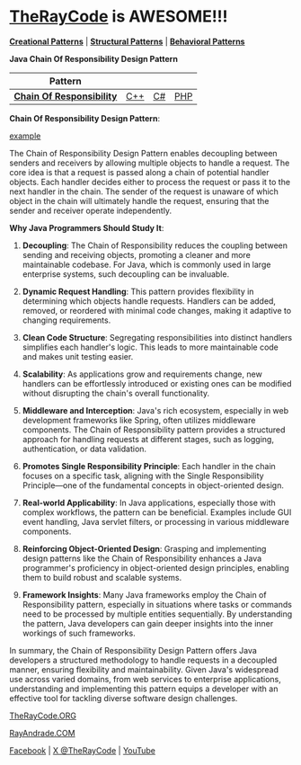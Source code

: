 # [TheRayCode](../../../README.md) is AWESOME!!!

**[Creational Patterns](../../Creational/README.md)** | **[Structural Patterns](../../Structural/README.md)** | **[Behavioral Patterns](../README.md)**

**Java Chain Of Responsibility Design Pattern**

|Pattern|   |   |   |
|---|---|---|---|
| [**Chain Of Responsibility**](README.md) | [C++](../../../Csharp/Behavioral/ChainOfResponsibility/README.md) | [C#](../../../Csharp/Behavioral/ChainOfResponsibility/README.md) | [PHP](../../../PHP/Behavioral/ChainOfResponsibility/README.md) |

**Chain Of Responsibility Design Pattern**:

[example](COR1/README.md)

The Chain of Responsibility Design Pattern enables decoupling between senders and receivers by allowing multiple objects to handle a request. The core idea is that a request is passed along a chain of potential handler objects. Each handler decides either to process the request or pass it to the next handler in the chain. The sender of the request is unaware of which object in the chain will ultimately handle the request, ensuring that the sender and receiver operate independently.

**Why Java Programmers Should Study It**:

1. **Decoupling**: The Chain of Responsibility reduces the coupling between sending and receiving objects, promoting a cleaner and more maintainable codebase. For Java, which is commonly used in large enterprise systems, such decoupling can be invaluable.

2. **Dynamic Request Handling**: This pattern provides flexibility in determining which objects handle requests. Handlers can be added, removed, or reordered with minimal code changes, making it adaptive to changing requirements.

3. **Clean Code Structure**: Segregating responsibilities into distinct handlers simplifies each handler's logic. This leads to more maintainable code and makes unit testing easier.

4. **Scalability**: As applications grow and requirements change, new handlers can be effortlessly introduced or existing ones can be modified without disrupting the chain's overall functionality.

5. **Middleware and Interception**: Java's rich ecosystem, especially in web development frameworks like Spring, often utilizes middleware components. The Chain of Responsibility pattern provides a structured approach for handling requests at different stages, such as logging, authentication, or data validation.

6. **Promotes Single Responsibility Principle**: Each handler in the chain focuses on a specific task, aligning with the Single Responsibility Principle—one of the fundamental concepts in object-oriented design. 

7. **Real-world Applicability**: In Java applications, especially those with complex workflows, the pattern can be beneficial. Examples include GUI event handling, Java servlet filters, or processing in various middleware components.

8. **Reinforcing Object-Oriented Design**: Grasping and implementing design patterns like the Chain of Responsibility enhances a Java programmer's proficiency in object-oriented design principles, enabling them to build robust and scalable systems.

9. **Framework Insights**: Many Java frameworks employ the Chain of Responsibility pattern, especially in situations where tasks or commands need to be processed by multiple entities sequentially. By understanding the pattern, Java developers can gain deeper insights into the inner workings of such frameworks.

In summary, the Chain of Responsibility Design Pattern offers Java developers a structured methodology to handle requests in a decoupled manner, ensuring flexibility and maintainability. Given Java's widespread use across varied domains, from web services to enterprise applications, understanding and implementing this pattern equips a developer with an effective tool for tackling diverse software design challenges.

[TheRayCode.ORG](https://www.TheRayCode.org)

[RayAndrade.COM](https://www.RayAndrade.com)

[Facebook](https://www.facebook.com/TheRayCode/) | [X @TheRayCode](https://www.x.com/TheRayCode/) | [YouTube](https://www.youtube.com/TheRayCode/)
